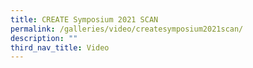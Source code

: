 ```yaml
---
title: CREATE Symposium 2021 SCAN
permalink: /galleries/video/createsymposium2021scan/
description: ""
third_nav_title: Video
---
```

